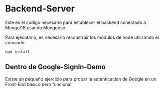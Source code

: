 # Backend-Server 

Este es el código necesario para establecer el backend conectado a MongoDB usando Mongoose

Para ejecutarlo, es necesario reconstruir los módulos de node utilizando el comando

```
npm install
```

## Dentro de Google-SignIn-Demo
Existe un pequeño ejercicio para probar la autenticacion de Google en un Front-End básico pero funcional.